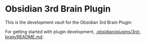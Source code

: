 # Obsidian 3rd Brain Plugin

This is the development vault for the Obsidian 3rd Brain Plugin

For getting started with plugin development, [.obsidian/plugins/3rd-brain/README.md](./.obsidian/plugins/3rd-brain/README.md).
